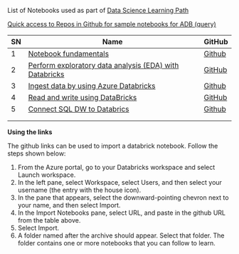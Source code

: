 List of Notebooks used as part of [Data Science Learning Path](https://docs.microsoft.com/en-us/learn/paths/data-science/)

[Quick access to Repos in Github for sample notebooks for ADB (query)](https://github.com/MicrosoftDocs?utf8=✓&q=databricks)


|SN|Name|GitHub|
|---|---|---|
|1|[Notebook fundamentals](https://docs.microsoft.com/en-us/learn/modules/intro-to-azure-databricks/4-using-notebooks)|[Github](https://github.com/MicrosoftDocs/mslearn-azure-databricks-notebooks-fundamentals/blob/master/DBC/01-notebook-fundamentals.dbc?raw=true)|
|2|[Perform exploratory data analysis (EDA) with Databricks](https://docs.microsoft.com/en-us/learn/modules/perform-exploratory-data-analysis-with-azure-databricks/3-complete-labs-in-databricks)|[GitHub](https://github.com/MicrosoftDocs/mslearn-exploratory-data-analysis/blob/master/DBC/02-exploratory-data-analysis.dbc?raw=true)
|3|[Ingest data by using Azure Databricks](https://docs.microsoft.com/en-us/learn/modules/data-ingestion-with-azure-data-factory/4-complete-labs-in-azure-databricks)|[Github](https://github.com/MicrosoftDocs/mslearn-data-ingestion-with-azure-data-factory/blob/master/DBC/03-Data-Ingestion-Via-ADF.dbc?raw=true)|
|4|[Read and write using DataBricks](https://docs.microsoft.com/en-us/learn/modules/read-and-write-data-using-azure-databricks/3-complete-labs-in-azure-databricks)|[GitHub](https://github.com/MicrosoftDocs/mslearn-read-and-write-data-using-azure-databricks/blob/master/DBC/04-Reading-Writing-Data.dbc?raw=true)|
|5|[Connect SQL DW to Databrics](https://docs.microsoft.com/en-us/learn/modules/understand-the-sql-dw-connector-with-azure-databricks/8-integrate-with-azure-databricks)|[Github](https://github.com/MicrosoftDocs/mslearn-understanding-the-sql-dw-connector-with-azure-databricks/blob/master/DBC/02-Azure-SQL-DW.dbc?raw=true)|
|||||
|||||


**Using the links**

The github links can be used to import a databrick notebook. Follow the steps shown below:


1. From the Azure portal, go to your Databricks workspace and select Launch workspace.
2. In the left pane, select Workspace, select Users, and then select your username (the entry with the house icon).
3. In the pane that appears, select the downward-pointing chevron next to your name, and then select Import.
4. In the Import Notebooks pane, select URL, and paste in the github URL from the table above.
5. Select Import.
6. A folder named after the archive should appear. Select that folder. The folder contains one or more notebooks that you can follow to learn.
